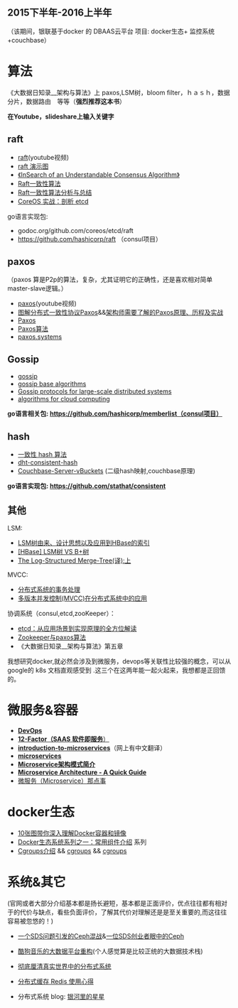 
## 2015下半年-2016上半年 ##
（该期间，银联基于docker 的 DBAAS云平台 项目: docker生态+ 监控系统+couchbase）


# **算法** #

《大数据日知录__架构与算法》上 paxos,LSM树，bloom filter，ｈａｓｈ，数据分片，数据路由　等等（**强烈推荐这本书**）

**在Youtube，slideshare上输入关键字**


## **raft** ##
- [raft](https://www.youtube.com/watch?v=YbZ3zDzDnrw)(youtube视频)
- [raft 演示图](http://thesecretlivesofdata.com/raft/)
- [《InSearch of an Understandable Consensus Algorithm》](https://ramcloud.stanford.edu/wiki/download/attachments/11370504/raft.pdf)
- [Raft一致性算法](http://blog.csdn.net/cszhouwei/article/details/38374603)
- [Raft一致性算法分析与总结](http://www.thinkingyu.com/articles/Raft/)
- [CoreOS 实战：剖析 etcd](http://www.infoq.com/cn/articles/coreos-analyse-etcd)

 go语言实现包: 

 - godoc.org/github.com/coreos/etcd/raft 
 - https://github.com/hashicorp/raft （consul项目）       
  

## **paxos** ##

（paxos 算是P2p的算法，复杂，尤其证明它的正确性，还是喜欢相对简单master-slave逻辑。）

- [paxos](https://www.youtube.com/watch?v=JEpsBg0AO6o)(youtube视频)
- [图解分布式一致性协议Paxos](http://codemacro.com/2014/10/15/explain-poxos/)&&[架构师需要了解的Paxos原理、历程及实战](http://weibo.com/ttarticle/p/show?id=2309403952892003376258)
- [Paxos](https://en.wikipedia.org/wiki/Paxos_(computer_science) )
- [Paxos算法](http://zh.wikipedia.org/zh-cn/Paxos算法)
- [paxos.systems](http://paxos.systems/index.html)

## **Gossip** ##
- [gossip](https://github.com/yucs/yucs-awesome-resource/blob/master/algorithms/gossip.pptx)
- [gossip base algorithms](https://github.com/yucs/yucs-awesome-resource/blob/master/algorithms/gossip%20base%20algorithms.pdf)
- [Gossip protocols for large-scale distributed systems](https://github.com/yucs/yucs-awesome-resource/blob/master/algorithms/Gossip%20protocols%20for%20large-scale%20distributed%20systems.pdf)
- [algorithms for cloud computing](https://github.com/yucs/yucs-awesome-resource/blob/master/algorithms/algorithms%20for%20cloud%20computing.pdf)

**go语言相关包: https://github.com/hashicorp/memberlist（consul项目）**


## **hash** ##
- [一致性 hash 算法](http://blog.csdn.net/sparkliang/article/details/5279393)
- [dht-consistent-hash](https://github.com/yucs/yucs-awesome-resource/blob/master/algorithms/dht-consistent-hash.pdf)
- [Couchbase-Server-vBuckets](https://github.com/yucs/yucs-awesome-resource/blob/master/algorithms/Couchbase-Server-vBuckets(hash).pdf)
(二级hash映射,couchbase原理)

**go语言实现包: https://github.com/stathat/consistent**


## **其他** ##
LSM:

- [LSM树由来、设计思想以及应用到HBase的索引](http://www.cnblogs.com/yanghuahui/p/3483754.html)
- [[HBase] LSM树 VS B+树](http://blog.csdn.net/dbanote/article/details/8897599)
- [The Log-Structured Merge-Tree(译):上](http://duanple.blog.163.com/blog/static/7097176720120391321283/)

MVCC:

- [分布式系统的事务处理](http://coolshell.cn/articles/10910.html)
- [多版本并发控制(MVCC)在分布式系统中的应用](http://coolshell.cn/articles/6790.html)


协调系统（consul,etcd,zooKeeper）：

- [etcd：从应用场景到实现原理的全方位解读](http://www.infoq.com/cn/articles/etcd-interpretation-application-scenario-implement-principle)
- [Zookeeper与paxos算法](http://blog.jobbole.com/45721/)
- 《大数据日知录__架构与算法》第五章

	
我想研究docker,就必然会涉及到微服务，devops等关联性比较强的概念，可以从google的 k8s 文档直观感受到 .这三个在这两年能一起火起来，我想都是正回馈的。 

# 微服务&容器  #
  
- [**DevOps**](https://en.wikipedia.org/wiki/DevOps)
- [**12-Factor（SAAS 软件即服务**）](http://12factor.net/zh_cn/)
- [**introduction-to-microservices**](https://www.nginx.com/blog/introduction-to-microservices/)（网上有中文翻译）
- [**microservices**](http://martinfowler.com/articles/microservices.html)
- [**Microservice架构模式简介** ](http://www.cnblogs.com/loveis715/p/4644266.html)
- [**Microservice Architecture - A Quick Guide**](http://colobu.com/2015/04/10/microservice-architecture-a-quick-guide/)
- [微服务（Microservice）那点事](https://yq.aliyun.com/articles/2764?hmsr=toutiao.io&utm_medium=toutiao.io&utm_source=toutiao.io)


# **docker生态** #

- [10张图带你深入理解Docker容器和镜像](http://dockone.io/article/783)
- [Docker生态系统系列之一：常用组件介绍](http://dockone.io/article/205) 系列
- [Cgroups介绍](https://sysadmincasts.com/episodes/14-introduction-to-linux--control-groups-cgroups) &&  [cgroups](http://www.slideshare.net/jpetazzo/anatomy-of-a-container-namespaces-cgroups-some-filesystem-magic-linuxcon?qid=358ef0f1-db29-4bb2-91ff-3817674ae0da&v=&b=&from_search=1) && [cgroups](http://www.slideshare.net/kerneltlv/namespaces-and-cgroups-the-basis-of-linux-containers?qid=769991d4-38c1-426d-bb89-0597cfdb362a&v=&b=&from_search=3)


# **系统&其它** #
 (官网或者大部分介绍基本都是扬长避短，基本都是正面评价，优点往往都有相对于的代价与缺点，看些负面评价，了解其代价对理解还是是至关重要的,而这往往容易被忽悠的！)

- [一个SDS问题引发的Ceph混战](http://chuansong.me/n/1635344)&[一位SDS创业者眼中的Ceph](http://blog.csdn.net/liuaigui/article/details/50103201)

- [酷狗音乐的大数据平台重构](http://www.36dsj.com/archives/39898?hmsr=toutiao.io&utm_medium=toutiao.io&utm_source=toutiao.io)(个人感觉算是比较正统的大数据技术栈)
- [彻底厘清真实世界中的分布式系统](http://dockone.io/article/967?hmsr=toutiao.io&utm_medium=toutiao.io&utm_source=toutiao.io)
- [分布式缓存 Redis 使用心得](http://mp.weixin.qq.com/s?__biz=MzI4NTA1MDEwNg==&mid=402299559&idx=2&sn=f67df90675783b8e5cc1403b9cb26bfb&scene=0&from=groupmessage&isappinstalled=0#wechat_redirect)
- 分布式系统 blog: [银河里的星星](http://duanple.blog.163.com/)









   

